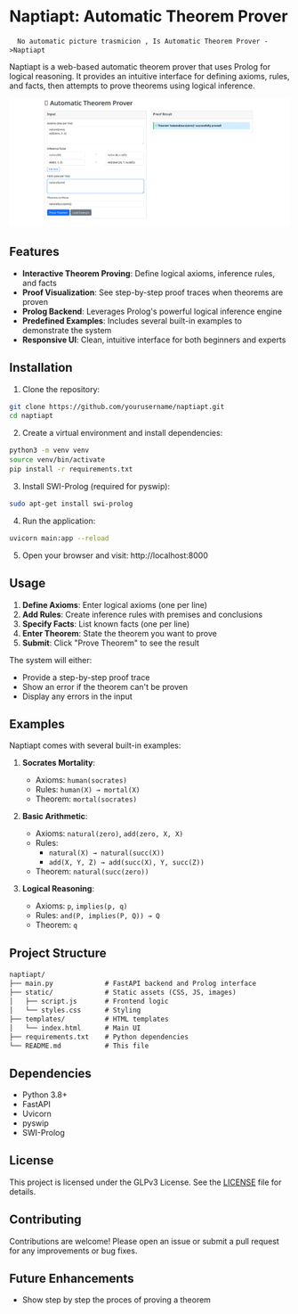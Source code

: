 # Naptiapt: Automatic Theorem Prover

      No automatic picture trasmicion , Is Automatic Theorem Prover ->Naptiapt

Naptiapt is a web-based automatic theorem prover that uses Prolog for logical reasoning. It provides an intuitive interface for defining axioms, rules, and facts, then attempts to prove theorems using logical inference.

![Naptiapt Screenshot](https://raw.githubusercontent.com/jero98772/Naptiapt/refs/heads/main/screenshot/screenshot.png)

## Features

- **Interactive Theorem Proving**: Define logical axioms, inference rules, and facts
- **Proof Visualization**: See step-by-step proof traces when theorems are proven
- **Prolog Backend**: Leverages Prolog's powerful logical inference engine
- **Predefined Examples**: Includes several built-in examples to demonstrate the system
- **Responsive UI**: Clean, intuitive interface for both beginners and experts

## Installation

1. Clone the repository:
```bash
git clone https://github.com/yourusername/naptiapt.git
cd naptiapt
```

2. Create a virtual environment and install dependencies:
```bash
python3 -m venv venv
source venv/bin/activate
pip install -r requirements.txt
```

3. Install SWI-Prolog (required for pyswip):
```bash
sudo apt-get install swi-prolog
```

4. Run the application:
```bash
uvicorn main:app --reload
```

5. Open your browser and visit: http://localhost:8000

## Usage

1. **Define Axioms**: Enter logical axioms (one per line)
2. **Add Rules**: Create inference rules with premises and conclusions
3. **Specify Facts**: List known facts (one per line)
4. **Enter Theorem**: State the theorem you want to prove
5. **Submit**: Click "Prove Theorem" to see the result

The system will either:
- Provide a step-by-step proof trace
- Show an error if the theorem can't be proven
- Display any errors in the input

## Examples

Naptiapt comes with several built-in examples:

1. **Socrates Mortality**: 
   - Axioms: `human(socrates)`
   - Rules: `human(X) → mortal(X)`
   - Theorem: `mortal(socrates)`

2. **Basic Arithmetic**:
   - Axioms: `natural(zero)`, `add(zero, X, X)`
   - Rules: 
     - `natural(X) → natural(succ(X))`
     - `add(X, Y, Z) → add(succ(X), Y, succ(Z))`
   - Theorem: `natural(succ(zero))`

3. **Logical Reasoning**:
   - Axioms: `p`, `implies(p, q)`
   - Rules: `and(P, implies(P, Q)) → Q`
   - Theorem: `q`

## Project Structure

```
naptiapt/
├── main.py             # FastAPI backend and Prolog interface
├── static/             # Static assets (CSS, JS, images)
│   ├── script.js       # Frontend logic
│   └── styles.css      # Styling
├── templates/          # HTML templates
│   └── index.html      # Main UI
├── requirements.txt    # Python dependencies
└── README.md           # This file
```

## Dependencies

- Python 3.8+
- FastAPI
- Uvicorn
- pyswip
- SWI-Prolog

## License

This project is licensed under the GLPv3 License. See the [LICENSE](LICENSE) file for details.

## Contributing

Contributions are welcome! Please open an issue or submit a pull request for any improvements or bug fixes.

## Future Enhancements

- Show step by step the proces of proving a theorem
